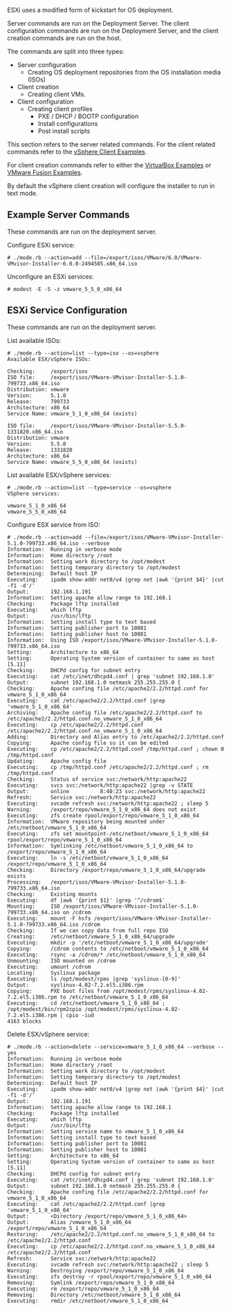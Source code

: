 
ESXi uses a modified form of kickstart for OS deployment.

Server commands are run on the Deployment Server. The client configuration
commands are run on the Deployment Server, and the client creation commands are
run on the host.

The commands are split into three types:

- Server configuration
  - Creating OS deployment repositories from the OS installation media (ISOs)
- Client creation
  - Creating client VMs.
- Client configuration
  - Creating client profiles
    - PXE / DHCP / BOOTP configuration
    - Install configurations
    - Post install scripts

This section refers to the server related commands. For the client related
commands refer to the [vSphere Client Examples](5.7.-vSphere-Client-Examples).

For client creation commands refer to either the [VirtualBox Examples](3.1.-VirtualBox-Examples)
or [VMware Fusion Examples](3.2.-VMware-Fusion-Examples).

By default the vSphere client creation will configure the installer to run in
text mode.

Example Server Commands
-----------------------

These commands are run on the deployment server.

Configure ESXi service:

```
# ./mode.rb --action=add --file=/export/isos/VMware/6.0/VMware-VMvisor-Installer-6.0.0-2494585.x86_64.iso
```

Unconfigure an ESXi services:

```
# modest -E -S -z vmware_5_5_0_x86_64
```

ESXi Service Configuration
--------------------------

These commands are run on the deployment server.

List available ISOs:

```
# ./mode.rb --action=list --type=iso --os=vsphere
Available ESX/vSphere ISOs:

Checking:     /export/isos
ISO file:     /export/isos/VMware-VMvisor-Installer-5.1.0-799733.x86_64.iso
Distribution: vmware
Version:      5.1.0
Release:      799733
Architecture: x86_64
Service Name: vmware_5_1_0_x86_64 (exists)

ISO file:     /export/isos/VMware-VMvisor-Installer-5.5.0-1331820.x86_64.iso
Distribution: vmware
Version:      5.5.0
Release:      1331820
Architecture: x86_64
Service Name: vmware_5_5_0_x86_64 (exists)
```

List available ESX/vSphere services:

```
# ./mode.rb --action=list --type=service --os=vsphere
VSphere services:

vmware_5_1_0_x86_64
vmware_5_5_0_x86_64
```

Configure ESX service from ISO:

```
# ./mode.rb --action=add --file=/export/isos/VMware-VMvisor-Installer-5.1.0-799733.x86_64.iso --verbose
Information:  Running in verbose mode
Information:  Home directory /root
Information:  Setting work directory to /opt/modest
Information:  Setting temporary directory to /opt/modest
Determining:  Default host IP
Executing:    ipadm show-addr net0/v4 |grep net |awk '{print $4}' |cut -f1 -d'/'
Output:       192.168.1.191
Information:  Setting apache allow range to 192.168.1
Checking:     Package lftp installed
Executing:    which lftp
Output:       /usr/bin/lftp
Information:  Setting install type to text based
Information:  Setting publisher port to 10081
Information:  Setting publisher host to 10081
Information:  Using ISO /export/isos/VMware-VMvisor-Installer-5.1.0-799733.x86_64.iso
Setting:      Architecture to x86_64
Setting:      Operating System version of container to same as host [5.11]
Checking:     DHCPd config for subnet entry
Executing:    cat /etc/inet/dhcpd4.conf | grep 'subnet 192.168.1.0'
Output:       subnet 192.168.1.0 netmask 255.255.255.0 {
Checking:     Apache confing file /etc/apache2/2.2/httpd.conf for vmware_5_1_0_x86_64
Executing:    cat /etc/apache2/2.2/httpd.conf |grep 'vmware_5_1_0_x86_64'
Archiving:    Apache config file /etc/apache2/2.2/httpd.conf to /etc/apache2/2.2/httpd.conf.no_vmware_5_1_0_x86_64
Executing:    cp /etc/apache2/2.2/httpd.conf /etc/apache2/2.2/httpd.conf.no_vmware_5_1_0_x86_64
Adding:       Directory and Alias entry to /etc/apache2/2.2/httpd.conf
Copying:      Apache config file so it can be edited
Executing:    cp /etc/apache2/2.2/httpd.conf /tmp/httpd.conf ; chown 0 /tmp/httpd.conf
Updating:     Apache config file
Executing:    cp /tmp/httpd.conf /etc/apache2/2.2/httpd.conf ; rm /tmp/httpd.conf
Checking:     Status of service svc:/network/http:apache22
Executing:    svcs svc:/network/http:apache22 |grep -v STATE
Output:       online          8:40:23 svc:/network/http:apache22
Refresh:      Service svc:/network/http:apache22
Executing:    svcadm refresh svc:/network/http:apache22 ; sleep 5
Warning:      /export/repo/vmware_5_1_0_x86_64 does not exist
Executing:    zfs create rpool/export/repo/vmware_5_1_0_x86_64
Information:  VMware repository being mounted under /etc/netboot/vmware_5_1_0_x86_64
Executing:    zfs set mountpoint-/etc/netboot/vmware_5_1_0_x86_64 rpool/export/repo/vmware_5_1_0_x86_64
Information:  Symlinking /etc/netboot/vmware_5_1_0_x86_64 to /export/repo/vmware_5_1_0_x86_64
Executing:    ln -s /etc/netboot/vmware_5_1_0_x86_64 /export/repo/vmware_5_1_0_x86_64
Checking:     Directory /export/repo/vmware_5_1_0_x86_64/upgrade exists
Processing:   /export/isos/VMware-VMvisor-Installer-5.1.0-799733.x86_64.iso
Checking:     Existing mounts
Executing:    df |awk '{print $1}' |grep '^/cdrom$'
Mounting:     ISO /export/isos/VMware-VMvisor-Installer-5.1.0-799733.x86_64.iso on /cdrom
Executing:    mount -F hsfs /export/isos/VMware-VMvisor-Installer-5.1.0-799733.x86_64.iso /cdrom
Checking:     If we can copy data from full repo ISO
Creating:     /etc/netboot/vmware_5_1_0_x86_64/upgrade
Executing:    mkdir -p '/etc/netboot/vmware_5_1_0_x86_64/upgrade'
Copying:      /cdrom contents to /etc/netboot/vmware_5_1_0_x86_64
Executing:    rsync -a /cdrom/* /etc/netboot/vmware_5_1_0_x86_64
Unmounting:   ISO mounted on /cdrom
Executing:    umount /cdrom
Locating:     Syslinux package
Executing:    ls /opt/modest/rpms |grep 'syslinux-[0-9]'
Output:       syslinux-4.02-7.2.el5.i386.rpm
Copying:      PXE boot files from /opt/modest/rpms/syslinux-4.02-7.2.el5.i386.rpm to /etc/netboot/vmware_5_1_0_x86_64
Executing:    cd /etc/netboot/vmware_5_1_0_x86_64 ; /opt/modest/bin/rpm2cpio /opt/modest/rpms/syslinux-4.02-7.2.el5.i386.rpm | cpio -iud
4163 blocks
```

Delete ESX/vSphere service:

```
# ./mode.rb --action=delete --service=vmware_5_1_0_x86_64 --verbose --yes
Information:  Running in verbose mode
Information:  Home directory /root
Information:  Setting work directory to /opt/modest
Information:  Setting temporary directory to /opt/modest
Determining:  Default host IP
Executing:    ipadm show-addr net0/v4 |grep net |awk '{print $4}' |cut -f1 -d'/'
Output:       192.168.1.191
Information:  Setting apache allow range to 192.168.1
Checking:     Package lftp installed
Executing:    which lftp
Output:       /usr/bin/lftp
Information:  Setting service name to vmware_5_1_0_x86_64
Information:  Setting install type to text based
Information:  Setting publisher port to 10081
Information:  Setting publisher host to 10081
Setting:      Architecture to x86_64
Setting:      Operating System version of container to same as host [5.11]
Checking:     DHCPd config for subnet entry
Executing:    cat /etc/inet/dhcpd4.conf | grep 'subnet 192.168.1.0'
Output:       subnet 192.168.1.0 netmask 255.255.255.0 {
Checking:     Apache confing file /etc/apache2/2.2/httpd.conf for vmware_5_1_0_x86_64
Executing:    cat /etc/apache2/2.2/httpd.conf |grep 'vmware_5_1_0_x86_64'
Output:       <Directory /export/repo/vmware_5_1_0_x86_64>
Output:       Alias /vmware_5_1_0_x86_64 /export/repo/vmware_5_1_0_x86_64
Restoring:    /etc/apache2/2.2/httpd.conf.no_vmware_5_1_0_x86_64 to /etc/apache2/2.2/httpd.conf
Executing:    cp /etc/apache2/2.2/httpd.conf.no_vmware_5_1_0_x86_64 /etc/apache2/2.2/httpd.conf
Refresh:      Service svc:/network/http:apache22
Executing:    svcadm refresh svc:/network/http:apache22 ; sleep 5
Warning:      Destroying /export/repo/vmware_5_1_0_x86_64
Executing:    zfs destroy -r rpool/export/repo/vmware_5_1_0_x86_64
Removing:     Symlink /export/repo/vmware_5_1_0_x86_64
Executing:    rm /export/repo/vmware_5_1_0_x86_64
Removing:     Directory /etc/netboot/vmware_5_1_0_x86_64
Executing:    rmdir /etc/netboot/vmware_5_1_0_x86_64
```
